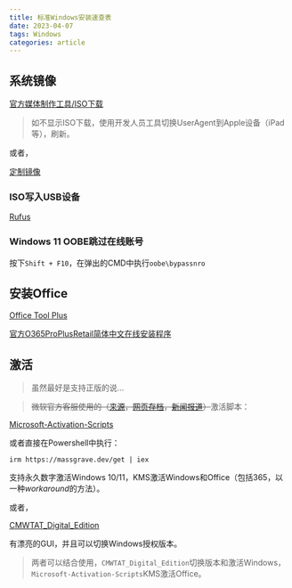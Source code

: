 ```yaml
---
title: 标准Windows安装速查表
date: 2023-04-07
tags: Windows
categories: article
---
```


## 系统镜像
[官方媒体制作工具/ISO下载](https://www.microsoft.com/zh-cn/software-download/windows11)

> 如不显示ISO下载，使用开发人员工具切换UserAgent到Apple设备（iPad等），刷新。

或者，

[定制镜像](https://uupdump.net/)

### ISO写入USB设备
[Rufus](https://rufus.ie/zh/)

### Windows 11 OOBE跳过在线账号
按下`Shift + F10`，在弹出的CMD中执行`oobe\bypassnro`

## 安装Office
[Office Tool Plus](https://otp.landian.vip/zh-cn/)

[官方O365ProPlusRetail简体中文在线安装程序](https://c2rsetup.officeapps.live.com/c2r/download.aspx?productReleaseID=O365ProPlusRetail&platform=Def&language=zh-cn)

## 激活
> 虽然最好是支持正版的说...

> ~~微软官方客服使用的（[来源](https://twitter.com/TCNOco/status/1634620446002774018)，[网页存档](https://archive.is/kThLf)，[新闻报道](https://www.bleepingcomputer.com/news/security/microsoft-support-cracks-windows-for-customer-after-activation-fails/)）~~激活脚本：

[Microsoft-Activation-Scripts](https://github.com/massgravel/Microsoft-Activation-Scripts)

或者直接在Powershell中执行：

```pwsh
irm https://massgrave.dev/get | iex
```

支持永久数字激活Windows 10/11，KMS激活Windows和Office（包括365，以一种*workaround*的方法）。

或者，

[CMWTAT_Digital_Edition](https://github.com/TGSAN/CMWTAT_Digital_Edition)

有漂亮的GUI，并且可以切换Windows授权版本。

> 两者可以结合使用，`CMWTAT_Digital_Edition`切换版本和激活Windows，`Microsoft-Activation-Scripts`KMS激活Office。


